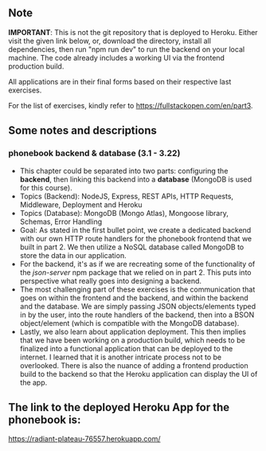 ## Note

**IMPORTANT**: This is not the git repository that is deployed to Heroku. Either visit the given link below, or, download the directory, install all dependencies, then run "npm run dev" to run the backend on your local machine. The code already includes a working UI via the frontend production build. 

All applications are in their final forms based on their respective last exercises.

For the list of exercises, kindly refer to https://fullstackopen.com/en/part3.

## Some notes and descriptions

### phonebook backend & database (3.1 - 3.22)

* This chapter could be separated into two parts: configuring the **backend**, then linking this backend into a **database** (MongoDB is used for this course).
* Topics (Backend): NodeJS, Express, REST APIs, HTTP Requests, Middleware, Deployment and Heroku
* Topics (Database): MongoDB (Mongo Atlas), Mongoose library, Schemas, Error Handling
* Goal: As stated in the first bullet point, we create a dedicated backend with our own HTTP route handlers for the phonebook frontend that we built in part 2. We then utilize a NoSQL database called MongoDB to store the data in our application.
* For the backend, it's as if we are recreating some of the functionality of the *json-server* npm package that we relied on in part 2. This puts into perspective what really goes into designing a backend.
* The most challenging part of these exercises is the communication that goes on within the frontend and the backend, and within the backend and the database. We are simply passing JSON objects/elements typed in by the user, into the route handlers of the backend, then into a BSON object/element (which is compatible with the MongoDB database).
* Lastly, we also learn about application deployment. This then implies that we have been working on a production build, which needs to be finalized into a functional application that can be deployed to the internet. I learned that it is another intricate process not to be overlooked. There is also the nuance of adding a frontend production build to the backend so that the Heroku application can display the UI of the app.

## The link to the deployed Heroku App for the phonebook is:

https://radiant-plateau-76557.herokuapp.com/
